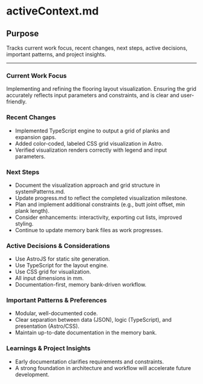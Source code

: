 # activeContext.md

## Purpose
Tracks current work focus, recent changes, next steps, active decisions, important patterns, and project insights.

---

### Current Work Focus
Implementing and refining the flooring layout visualization. Ensuring the grid accurately reflects input parameters and constraints, and is clear and user-friendly.

### Recent Changes
- Implemented TypeScript engine to output a grid of planks and expansion gaps.
- Added color-coded, labeled CSS grid visualization in Astro.
- Verified visualization renders correctly with legend and input parameters.

### Next Steps
- Document the visualization approach and grid structure in systemPatterns.md.
- Update progress.md to reflect the completed visualization milestone.
- Plan and implement additional constraints (e.g., butt joint offset, min plank length).
- Consider enhancements: interactivity, exporting cut lists, improved styling.
- Continue to update memory bank files as work progresses.

### Active Decisions & Considerations
- Use AstroJS for static site generation.
- Use TypeScript for the layout engine.
- Use CSS grid for visualization.
- All input dimensions in mm.
- Documentation-first, memory bank-driven workflow.

### Important Patterns & Preferences
- Modular, well-documented code.
- Clear separation between data (JSON), logic (TypeScript), and presentation (Astro/CSS).
- Maintain up-to-date documentation in the memory bank.

### Learnings & Project Insights
- Early documentation clarifies requirements and constraints.
- A strong foundation in architecture and workflow will accelerate future development.

